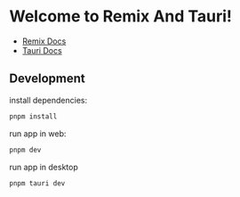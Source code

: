 # Welcome to Remix And Tauri!

- [Remix Docs](https://remix.run/docs)
- [Tauri Docs](https://tauri.app)

## Development

install dependencies:

```sh
pnpm install
```

run app in web:

```sh
pnpm dev
```

run app in desktop

```sh
pnpm tauri dev
```